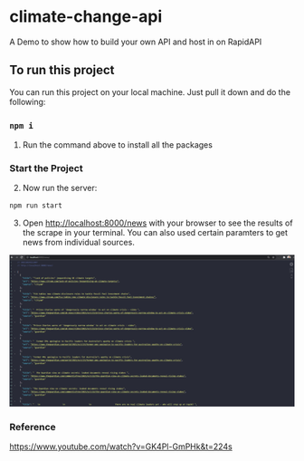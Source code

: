 # climate-change-api
A Demo to show how to build your own API and host in on RapidAPI

## To run this project

You can run this project on your local machine. Just pull it down and do the following:

### `npm i`

1. Run the command above to install all the packages

### Start the Project

2. Now run the server:

```bash
npm run start
```

3. Open [http://localhost:8000/news](http://localhost:8000/news) with your browser to see the results of the scrape in your terminal. You can also used certain paramters to get news from individual sources.

![alt text](https://github.com/mahendraputra21/climate-change-api/blob/main/news.png)

### Reference
https://www.youtube.com/watch?v=GK4Pl-GmPHk&t=224s
